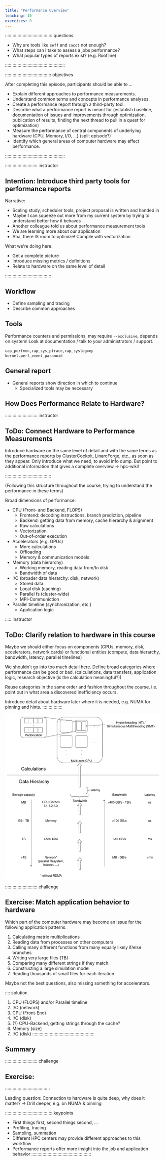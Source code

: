 ```yaml
---
title: "Performance Overview"
teaching: 10
exercises: 0
---
```


:::::::::::::::::::::::::::::::::::::: questions 

- Why are tools like `seff` and `sacct` not enough?
- What steps can I take to assess a jobs performance?
- What popular types of reports exist? (e.g. Roofline)

::::::::::::::::::::::::::::::::::::::::::::::::

::::::::::::::::::::::::::::::::::::: objectives

After completing this episode, participants should be able to …

- Explain different approaches to performance measurements.
- Understand common terms and concepts in performance analyses.
- Create a performance report through a third-party tool.
- Describe what a performance report is meant for (establish baseline, documentation of issues and improvements through optimization, publication of results, finding the next thread to pull in a quest for optimization)
- Measure the performance of central components of underlying hardware (CPU, Memory, I/O, ...) (split episode?)
- Identify which general areas of computer hardware may affect performance.

::::::::::::::::::::::::::::::::::::::::::::::::


:::::::::::::::::::::::::: instructor
## Intention: Introduce third party tools for performance reports

Narrative:

- Scaling study, scheduler tools, project proposal is written and handed in
- Maybe I can squeeze out more from my current system by trying to understand better how it behaves
- Another colleague told us about performance measurement tools
- We are learning more about our application
- Aha, there IS room to optimize! Compile with vectorization


What we're doing here:

- Get a complete picture
- Introduce missing metrics / definitions
- Relate to hardware on the same level of detail

:::::::::::::::::::::::::::::::::::::


## Workflow
- Define sampling and tracing
- Describe common approaches

## Tools
Performance counters and permissions, may require `--exclusive`, depends on system! Look at documentation / talk to your administrators / support.
```
cap_perfmon,cap_sys_ptrace,cap_syslog=ep
kernel.perf_event_paranoid
```

## General report
- General reports show direction in which to continue
   - Specialized tools may be necessary


## How Does Performance Relate to Hardware?
:::::::::::::::::::::::::: instructor
## ToDo: Connect Hardware to Performance Measurements

Introduce hardware on the same level of detail and with the same terms as the performance reports by ClusterCockpit, LinaroForge, etc., as soon as they appear.
Only introduce what we need, to avoid info dump.
But point to additional information that gives a complete overview -> hpc-wiki!

:::::::::::::::::::::::::::::::::::::

(Following this structure throughout the course, trying to understand the performance in these terms)

Broad dimensions of performance:

- CPU (Front- and Backend, FLOPS)
   - Frontend: decoding instructions, branch prediction, pipeline
   - Backend: getting data from memory, cache hierarchy & alignment
   - Raw calculations
   - Vectorization
   - Out-of-order execution
- Accelerators (e.g. GPUs)
   - More calculations
   - Offloading
   - Memory & communication models
- Memory (data hierarchy)
   - Working memory, reading data from/to disk
   - Bandwidth of data
- I/O (broader data hierarchy: disk, network)
   - Stored data
   - Local disk (caching)
   - Parallel fs (cluster-wide)
   - MPI-Communiction
- Parallel timeline (synchronization, etc.)
   - Application logic


::::: instructor
## ToDo: Clarify relation to hardware in this course
Maybe we should either focus on components (CPUs, memory, disk, accelerators, network cards) or functional entities (compute, data hierarchy, bandwidth, latency, parallel timelines)

We shouldn't go into too much detail here.
Define broad categories where performance can be good or bad. (calculations, data transfers, application logic, research objective (is the calculation meaningful?))

Reuse categories in the same order and fashion throughout the course, i.e. point out in what area a discovered inefficiency occurs.

Introduce detail about hardware later where it is needed, e.g. NUMA for pinning and hints.
::::::::::::::::

![Hardware](fig/JobEfficiency.drawio.png)

:::::::::::::::::::::::::: challenge
## Exercise: Match application behavior to hardware

Which part of the computer hardware may become an issue for the following application patterns:

1. Calculating matrix multiplications
2. Reading data from processes on other computers
3. Calling many different functions from many equally likely if/else branches
4. Writing very large files (TB)
5. Comparing many different strings if they match
6. Constructing a large simulation model
7. Reading thousands of small files for each iteration

Maybe not the best questions, also missing something for accelerators.

:::: solution
1. CPU (FLOPS) and/or Parallel timeline
2. I/O (network)
3. CPU (Front-End)
4. I/O (disk)
5. (?) CPU-Backend, getting strings through the cache?
6. Memory (size)
7. I/O (disk)
:::::::::::::
::::::::::::::::::::::::::::::::::::




## Summary

:::::::::::::::::::::::::: challenge
## Exercise:
::::::::::::::::::::::::::::::::::::

Leading question: Connection to hardware is quite deep, why does it matter? -> Drill deeper, e.g. on NUMA & pinning

:::::::::::::::::::::::::::::::::::::: keypoints
- First things first, second things second, ...
- Profiling, tracing
- Sampling, summation
- Different HPC centers may provide different approaches to this workflow
- Performance reports offer more insight into the job and application behavior
::::::::::::::::::::::::::::::::::::::::::::::::
